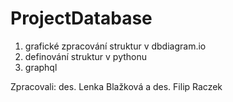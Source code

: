 # ProjectDatabase
1. grafické zpracování struktur v dbdiagram.io
2. definování struktur v pythonu
3. graphql

Zpracovali: des. Lenka Blažková a des. Filip Raczek
